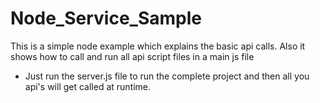 # Node_Service_Sample
This is a simple node example which explains the basic api calls. Also it shows how to call and run all api script files in a main js file 

- Just run the server.js file to run the complete project and then all you api's will get called at runtime.
